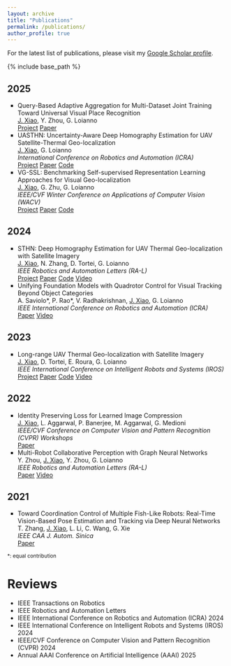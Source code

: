 ```yaml
---
layout: archive
title: "Publications"
permalink: /publications/
author_profile: true
---
```


For the latest list of publications, please visit my <a href="https://scholar.google.com/citations?user=od85DowAAAAJ&hl=en">Google Scholar profile</a>.

{% include base_path %}

## 2025

<ul style="list-style-type:square">

<li>
<div class="title">Query-Based Adaptive Aggregation for Multi-Dataset Joint Training Toward Universal Visual Place Recognition</div>
<div class="description"><u>J. Xiao</u>, Y. Zhou, G. Loianno</div>
<!-- <div class="description"><em>International Conference on Robotics and Automation (ICRA)</em></div> -->
<div class="description">
  <a href="https://xjh19971.github.io/QAA/">Project</a>
  <a href="https://www.arxiv.org/abs/2507.03831.pdf">Paper</a>
  <!-- <a href="https://github.com/arplaboratory/UASTHN">Code</a> -->
</div>
</li>

<li>
<div class="title">UASTHN: Uncertainty-Aware Deep Homography Estimation for UAV Satellite-Thermal Geo-localization</div>
<div class="description"><u>J. Xiao</u>, G. Loianno</div>
<div class="description"><em>International Conference on Robotics and Automation (ICRA)</em></div>
<div class="description">
  <a href="https://xjh19971.github.io/UASTHN/">Project</a>
  <a href="https://arxiv.org/pdf/2502.01035.pdf">Paper</a>
  <a href="https://github.com/arplaboratory/UASTHN">Code</a>
</div>
</li>

<li>
<div class="title">VG-SSL: Benchmarking Self-supervised Representation Learning Approaches for Visual Geo-localization</div>
<div class="description"><u>J. Xiao</u>, G. Zhu, G. Loianno</div>
<div class="description"><em>IEEE/CVF Winter Conference on Applications of Computer Vision (WACV)</em></div>
<div class="description">
  <a href="https://xjh19971.github.io/VG-SSL/">Project</a>
  <a href="https://arxiv.org/pdf/2308.00090.pdf">Paper</a>
  <a href="https://github.com/arplaboratory/VG-SSL">Code</a>
</div>
</li>

</ul>

## 2024

<ul style="list-style-type:square">

<li>
<div class="title">STHN: Deep Homography Estimation for UAV Thermal Geo-localization with Satellite Imagery</div>
<div class="description"><u>J. Xiao</u>, N. Zhang, D. Tortei, G. Loianno</div>
<div class="description"><em>IEEE Robotics and Automation Letters (RA-L)</em></div>
<div class="description">
  <a href="https://xjh19971.github.io/STHN/">Project</a>
  <a href="https://arxiv.org/pdf/2405.20470.pdf">Paper</a>
  <a href="https://github.com/arplaboratory/STHN">Code</a>
  <a href="https://youtu.be/gHu2oYoTqiI">Video</a>
</div>
</li>

<li>
<div class="title">Unifying Foundation Models with Quadrotor Control for Visual Tracking Beyond Object Categories</div>
<div class="description">A. Saviolo*, P. Rao*, V. Radhakrishnan, <u>J. Xiao</u>, G. Loianno</div>
<div class="description"><em>IEEE International Conference on Robotics and Automation (ICRA)</em></div>
<div class="description">
  <a href="https://arxiv.org/pdf/2310.04781.pdf">Paper</a>
  <a href="https://youtu.be/35sX9C1wUpA">Video</a>
</div>
</li>

</ul>

## 2023

<ul style="list-style-type:square">

<li>
<div class="title">Long-range UAV Thermal Geo-localization with Satellite Imagery</div>
<div class="description"><u>J. Xiao</u>, D. Tortei, E. Roura, G. Loianno</div>
<div class="description"><em>IEEE International Conference on Intelligent Robots and Systems (IROS)</em></div>
<div class="description">
  <a href="https://xjh19971.github.io/STGL/">Project</a>
  <a href="https://arxiv.org/pdf/2306.02994.pdf">Paper</a>
  <a href="https://github.com/arplaboratory/satellite-thermal-geo-localization">Code</a>
  <a href="https://www.youtube.com/watch?v=KVHFcNsK8Bg">Video</a>
</div>
</li>

</ul>

## 2022

<ul style="list-style-type:square">

<li>
<div class="title">Identity Preserving Loss for Learned Image Compression</div>
<div class="description"><u>J. Xiao</u>, L. Aggarwal, P. Banerjee, M. Aggarwal, G. Medioni</div>
<div class="description"><em>IEEE/CVF Conference on Computer Vision and Pattern Recognition (CVPR) Workshops</em></div>
<div class="description">
  <a href="https://arxiv.org/abs/2204.10869.pdf">Paper</a>
</div>
</li>

<li>
<div class="title">Multi-Robot Collaborative Perception with Graph Neural Networks</div>
<div class="description">Y. Zhou, <u>J. Xiao</u>, Y. Zhou, G. Loianno</div>
<div class="description"><em>IEEE Robotics and Automation Letters (RA-L)</em></div>
<div class="description">
  <a href="https://arxiv.org/abs/2201.01760.pdf">Paper</a>
  <a href="https://www.youtube.com/watch?v=2bdhLI3dqo0">Video</a>
</div>
</li>

</ul>

## 2021

<ul style="list-style-type:square">
<li>
<div class="title">Toward Coordination Control of Multiple Fish-Like Robots: Real-Time Vision-Based Pose Estimation and Tracking via Deep Neural Networks</div>
<div class="description">T. Zhang, <u>J. Xiao</u>, L. Li, C. Wang, G. Xie</div>
<div class="description"><em>IEEE CAA J. Autom. Sinica</em></div>
<div class="description">
  <a href="https://ieeexplore.ieee.org/abstract/document/9530612">Paper</a>
</div>
</li>
</ul>
  
<p><small>*: equal contribution</small></p>

# Reviews

<ul>
<li><div class="description">IEEE Transactions on Robotics</div></li>
<li><div class="description">IEEE Robotics and Automation Letters </div></li>
<li><div class="description">IEEE International Conference on Robotics and Automation (ICRA) 2024</div></li>
<li><div class="description">IEEE International Conference on Intelligent Robots and Systems (IROS) 2024</div></li>
<li><div class="description">IEEE/CVF Conference on Computer Vision and Pattern Recognition (CVPR) 2024</div></li>
<li><div class="description">Annual AAAI Conference on Artificial Intelligence (AAAI) 2025</div></li>
</ul>